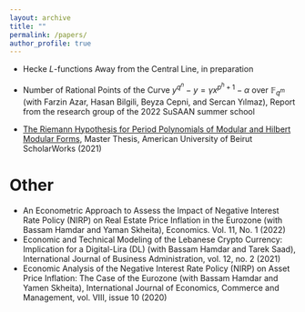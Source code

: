 ```yaml
---
layout: archive
title: ""
permalink: /papers/
author_profile: true
---
```


* Hecke $L$-functions Away from the Central Line, in preparation

* Number of Rational Points of the Curve $y^{q^n}-y= \gamma x^{p^h+1}-\alpha$ over $\mathbb{F}_{q^m}$ (with Farzin Azar, Hasan Bilgili, Beyza Cepni, and Sercan Yılmaz), Report from the research group of the 2022 SuSAAN summer school

* [The Riemann Hypothesis for Period Polynomials of Modular and Hilbert Modular Forms](/papers/MyMasterThesis.pdf), Master Thesis, American University of Beirut ScholarWorks (2021)

# Other

* An Econometric Approach to Assess the Impact of Negative Interest Rate Policy (NIRP) on Real Estate Price Inflation in the Eurozone (with Bassam Hamdar and Yaman Skheita), Economics. Vol. 11, No. 1 (2022)
* Economic and Technical Modeling of the Lebanese Crypto Currency: Implication for a Digital-Lira (DL) (with Bassam Hamdar and Tarek Saad), International Journal of Business Administration, vol. 12, no. 2 (2021)
* Economic Analysis of the Negative Interest Rate Policy (NIRP) on Asset Price Inflation: The Case of the Eurozone (with Bassam Hamdar and Yamen Skheita), International Journal of Economics, Commerce and Management, vol. VIII, issue 10 (2020)

